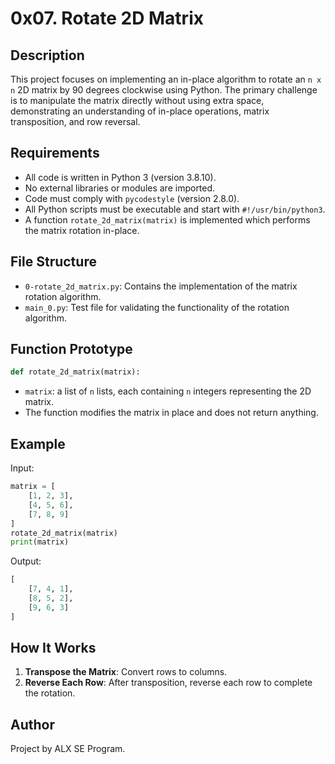 # 0x07. Rotate 2D Matrix

## Description

This project focuses on implementing an in-place algorithm to rotate an `n x n` 2D matrix by 90 degrees clockwise using Python. The primary challenge is to manipulate the matrix directly without using extra space, demonstrating an understanding of in-place operations, matrix transposition, and row reversal.

## Requirements

* All code is written in Python 3 (version 3.8.10).
* No external libraries or modules are imported.
* Code must comply with `pycodestyle` (version 2.8.0).
* All Python scripts must be executable and start with `#!/usr/bin/python3`.
* A function `rotate_2d_matrix(matrix)` is implemented which performs the matrix rotation in-place.

## File Structure

* `0-rotate_2d_matrix.py`: Contains the implementation of the matrix rotation algorithm.
* `main_0.py`: Test file for validating the functionality of the rotation algorithm.

## Function Prototype

```python
def rotate_2d_matrix(matrix):
```

* `matrix`: a list of `n` lists, each containing `n` integers representing the 2D matrix.
* The function modifies the matrix in place and does not return anything.

## Example

Input:

```python
matrix = [
    [1, 2, 3],
    [4, 5, 6],
    [7, 8, 9]
]
rotate_2d_matrix(matrix)
print(matrix)
```

Output:

```python
[
    [7, 4, 1],
    [8, 5, 2],
    [9, 6, 3]
]
```

## How It Works

1. **Transpose the Matrix**: Convert rows to columns.
2. **Reverse Each Row**: After transposition, reverse each row to complete the rotation.

## Author

Project by ALX SE Program.
